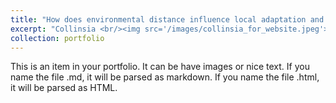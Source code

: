 ```yaml
---
title: "How does environmental distance influence local adaptation and the strength of selection?"
excerpt: "Collinsia <br/><img src='/images/collinsia_for_website.jpeg'>"
collection: portfolio
---
```


This is an item in your portfolio. It can be have images or nice text. If you name the file .md, it will be parsed as markdown. If you name the file .html, it will be parsed as HTML. 
